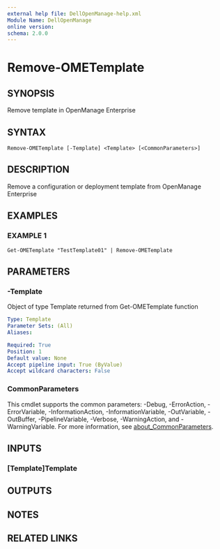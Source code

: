 ```yaml
---
external help file: DellOpenManage-help.xml
Module Name: DellOpenManage
online version:
schema: 2.0.0
---
```


# Remove-OMETemplate

## SYNOPSIS
Remove template in OpenManage Enterprise

## SYNTAX

```
Remove-OMETemplate [-Template] <Template> [<CommonParameters>]
```

## DESCRIPTION
Remove a configuration or deployment template from OpenManage Enterprise

## EXAMPLES

### EXAMPLE 1
```
Get-OMETemplate "TestTemplate01" | Remove-OMETemplate
```

## PARAMETERS

### -Template
Object of type Template returned from Get-OMETemplate function

```yaml
Type: Template
Parameter Sets: (All)
Aliases:

Required: True
Position: 1
Default value: None
Accept pipeline input: True (ByValue)
Accept wildcard characters: False
```

### CommonParameters
This cmdlet supports the common parameters: -Debug, -ErrorAction, -ErrorVariable, -InformationAction, -InformationVariable, -OutVariable, -OutBuffer, -PipelineVariable, -Verbose, -WarningAction, and -WarningVariable. For more information, see [about_CommonParameters](http://go.microsoft.com/fwlink/?LinkID=113216).

## INPUTS

### [Template]Template
## OUTPUTS

## NOTES

## RELATED LINKS

